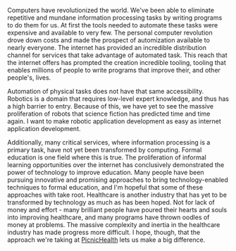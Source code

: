 Computers have revolutionized the world. We've been able to eliminate repetitive
and mundane information processing tasks by writing programs to do them for us.
At first the tools needed to automate these tasks were expensive and available
to very few. The personal computer revolution drove down costs and made the
prospect of automization available to nearly everyone. The internet has provided
an incredible distribution channel for services that take advantage of automated
task. This reach that the internet offers has prompted the creation incredible
tooling, tooling that enables millions of people to write programs that improve
their, and other people's, lives.

Automation of physical tasks does not have that same accessibility. Robotics is
a domain that requires low-level expert knowledge, and thus has a high barrier
to entry. Because of this, we have yet to see the massive proliferation of
robots that science fiction has predicted time and time again. I want to make
robotic application development as easy as internet application development.

Additionally, many critical services, where information processing is a primary
task, have not yet been transformed by computing. Formal education is one field
where this is true. The proliferation of informal learning opportunities over
the internet has conclusively demonstrated the power of technology to improve
education. Many people have been pursuing innovative and promising approaches to
bring technology-enabled techniques to formal education, and I'm hopeful that
some of these approaches with take root. Healthcare is another industry that has
yet to be transformed by technology as much as has been hoped. Not for lack of
money and effort - many brilliant people have poured their hearts and souls into
improving healthcare, and many programs have thrown oodles of money at problems.
The massive complexity and inertia in the healthcare industry has made progress
more difficult. I hope, though, that the approach we're taking at
[PicnicHealth](http://picnichealth.com/site) lets us make a big difference.

